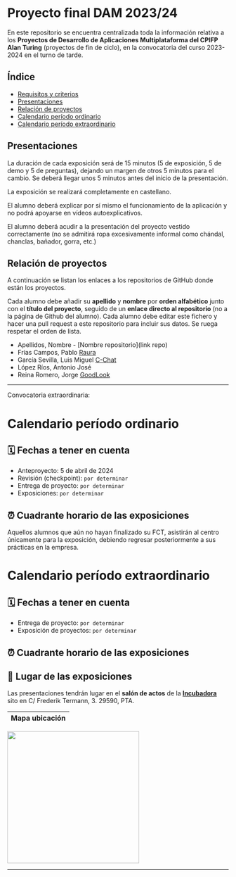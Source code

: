 # Proyecto final DAM 2023/24

En este repositorio se encuentra centralizada toda la información relativa a los **Proyectos de Desarrollo de Aplicaciones Multiplataforma del CPIFP Alan Turing** (proyectos de fin de ciclo), en la convocatoria del curso 2023-2024 en el turno de tarde.

## Índice

* [Requisitos y criterios](/criterios/generales.md)
* [Presentaciones](#presentaciones)
* [Relación de proyectos](#relación-de-proyectos)
* [Calendario período ordinario](#calendario-período-ordinario)
* [Calendario período extraordinario](#calendario-período-extraordinario)

## Presentaciones

La duración de cada exposición será de 15 minutos (5 de exposición, 5 de demo y 5 de preguntas), dejando un margen de otros 5 minutos para el cambio. Se deberá llegar unos 5 minutos antes del inicio de la presentación. 

La exposición se realizará completamente en castellano.

El alumno deberá explicar por sí mismo el funcionamiento de la aplicación y no podrá apoyarse en vídeos autoexplicativos.

El alumno deberá acudir a la presentación del proyecto vestido correctamente (no se admitirá ropa excesivamente informal como chándal, chanclas, bañador, gorra, etc.)

## Relación de proyectos

A continuación se listan los enlaces a los repositorios de GitHub donde están los proyectos. 

Cada alumno debe añadir su **apellido** y **nombre** por **orden alfabético** junto con el **título del proyecto**, seguido de un **enlace directo al repositorio** (no a la página de Github del alumno). 
Cada alumno debe editar este fichero y hacer una pull request a este repositorio para incluir sus datos. Se ruega respetar el orden de lista.

* Apellidos, Nombre - [Nombre repositorio](link repo)
* Frías Campos, Pablo [Raura](https://github.com/PabloFriasCampos/Raura)
* García Sevilla, Luis Miguel [C-Chat](https://github.com/LuisM0112/C-Chat)
* López Ríos, Antonio José []()
* Reina Romero, Jorge [GoodLook](https://github.com/JorgeReina/GoodLook)
----------------------------------
Convocatoria extraordinaria:

# Calendario período ordinario

## 🗓️ Fechas a tener en cuenta
* Anteproyecto: 5 de abril de 2024
* Revisión (checkpoint): `por determinar`
* Entrega de proyecto: `por determinar`
* Exposiciones: `por determinar`

## ⏰ Cuadrante horario de las exposiciones

Aquellos alumnos que aún no hayan finalizado su FCT, asistirán al centro únicamente para la exposición, debiendo regresar posteriormente a sus prácticas en la empresa.


# Calendario período extraordinario

##  🗓️ Fechas a tener en cuenta 
* Entrega de proyecto: `por determinar`
* Exposición de proyectos: `por determinar`

## ⏰ Cuadrante horario de las exposiciones


## :school: Lugar de las exposiciones
Las presentaciones tendrán lugar en el **salón de actos** de la [**Incubadora**](https://goo.gl/maps/VGMpWnnpCZJQbP21A) sito en C/ Frederik Termann, 3. 29590, PTA.

Mapa ubicación             | 
:-------------------------:|
<a href="https://goo.gl/maps/VGMpWnnpCZJQbP21A" target="_blank">
  <img src="https://github.com/IESCampanillas/proyectos-dam-2021/blob/master/IESCFP_mapa_ubicacion.png" width="300" />
</a>




<hr>
